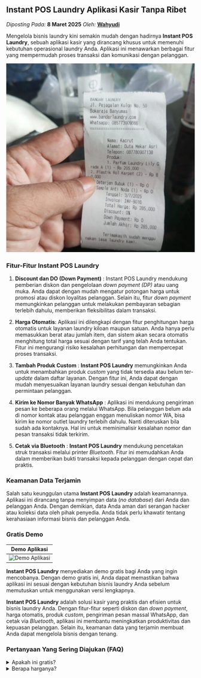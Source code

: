## Instant POS Laundry Aplikasi Kasir Tanpa Ribet
_Diposting Pada:_ **8 Maret 2025**
_Oleh:_  [**Wahyudi**](https://bandarlaundry.github.io/blog/menu/wahyudi.html)

Mengelola bisnis laundry kini semakin mudah dengan hadirnya **Instant POS Laundry**, sebuah aplikasi kasir yang dirancang khusus untuk memenuhi kebutuhan operasional laundry Anda. Aplikasi ini menawarkan berbagai fitur yang mempermudah proses transaksi dan komunikasi dengan pelanggan. 

![Instant POS Laundry Aplikasi Kasir Tanpa Ribet](https://raw.githubusercontent.com/bandarlaundry/blog/refs/heads/images/bl-instant-pos-laundry.webp)

### Fitur-Fitur Instant POS Laundry

1. **Discount dan DO (Down Payment)** :
Instant POS Laundry mendukung pemberian diskon dan pengelolaan _down payment (DP)_ atau uang muka. Anda dapat dengan mudah mengatur potongan harga untuk promosi atau diskon loyalitas pelanggan. Selain itu, fitur _down payment_ memungkinkan pelanggan untuk melakukan pembayaran sebagian terlebih dahulu, memberikan fleksibilitas dalam transaksi.

2. **Harga Otomatis**:
Aplikasi ini dilengkapi dengan fitur penghitungan harga otomatis untuk layanan laundry kiloan maupun satuan. Anda hanya perlu memasukkan berat atau jumlah item, dan sistem akan secara otomatis menghitung total harga sesuai dengan tarif yang telah Anda tentukan. Fitur ini mengurangi risiko kesalahan perhitungan dan mempercepat proses transaksi.

3. **Tambah Produk Custom** :
**Instant POS Laundry** memungkinkan Anda untuk menambahkan produk _custom_ yang tidak tersedia atau belum ter-_update_ dalam daftar layanan. Dengan fitur ini, Anda dapat dengan mudah menyesuaikan layanan laundry sesuai dengan kebutuhan dan permintaan pelanggan.

4. **Kirim ke Nomor Banyak WhatsApp** :
Aplikasi ini mendukung pengiriman pesan ke beberapa orang melalui WhatsApp. Bila pelanggan belum ada di nomor kontak atau pelanggan enggan menuliskan nomor WA, bisa kirim ke nomor outlet laundry terlebih dahulu. Nanti diteruskan bila sudah ada kontaknya. Hal ini untuk meminimalisir kesalahan nomor dan pesan transaksi tidak terkirim.

5. **Cetak via Bluetooth** :
**Instant POS Laundry** mendukung pencetakan struk transaksi melalui printer _Bluetooth_. Fitur ini memudahkan Anda dalam memberikan bukti transaksi kepada pelanggan dengan cepat dan praktis.

### Keamanan Data Terjamin

Salah satu keunggulan utama **Instant POS Laundry** adalah keamanannya. Aplikasi ini dirancang tanpa menyimpan data (_no database_) dari Anda dan pelanggan Anda. Dengan demikian, data Anda aman dari serangan hacker atau koleksi data oleh pihak penyedia. Anda tidak perlu khawatir tentang kerahasiaan informasi bisnis dan pelanggan Anda.

### Gratis Demo

| Demo Aplikasi |
| ------------- | 
| ![Demo Aplikasi](https://raw.githubusercontent.com/bandarlaundry/blog/refs/heads/main/images/bl-demo-aplikasi-laundry-instant-pos.gif)  | 

**Instant POS Laundry** menyediakan demo gratis bagi Anda yang ingin mencobanya. Dengan demo gratis ini, Anda dapat memastikan bahwa aplikasi ini sesuai dengan kebutuhan bisnis laundry Anda sebelum memutuskan untuk menggunakan versi lengkapnya.

**Instant POS Laundry** adalah solusi kasir yang praktis dan efisien untuk bisnis laundry Anda. Dengan fitur-fitur seperti diskon dan _down payment_, harga otomatis, produk _custom_, pengiriman pesan massal WhatsApp, dan cetak via _Bluetooth_, aplikasi ini membantu meningkatkan produktivitas dan kepuasan pelanggan. Selain itu, keamanan data yang terjamin membuat Anda dapat mengelola bisnis dengan tenang.

### Pertanyaan Yang Sering Diajukan (FAQ)
<details>
<summary>Apakah ini gratis?</summary>
Iya, ada versi gratisnya
</details>
<details>
<summary>Berapa harganya?</summary>

**Rp 99.000/lifetime**

-  Bayar sekali pakai selamanya 
-  Tanpa  nama usaha
-  Nama produk tulis manual
-  Kirim ke WhatsApp 
-  Cetak via bluetooth 
-  Tanpa database

**Rp 99.000/annual**

-  Bayar tahunan 
-  Ada nama usaha Anda 
-  Harga produk otomatis 
-  Kirim ke WhatsApp 
-  Cetak via bluetooth 
-  Tanpa database
<details>
<details>
<summary>Bisa transaski pihak ketiga?</summary>
Bisa lewat ratakan https://ratakan.com/cart/direct/2025031020213038B158AEDE6D7887BFB0?aff=bezimeni.id@gmail.com
</details>
<summary>Ada nomor telepon yang bisa dihubungi?</summary>
Silahkan Whatsapp ke nomor [085773009666](https://wa.me/6285773009666)
</details>

Jadi, tunggu apa lagi? Segera coba demo gratis **Instant POS Laundry** dan rasakan kemudahan serta keuntungannya dalam mengelola bisnis laundry Anda.


